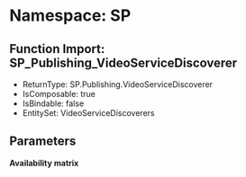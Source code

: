 # Namespace: SP

## Function Import: SP_Publishing_VideoServiceDiscoverer

- ReturnType: SP.Publishing.VideoServiceDiscoverer
- IsComposable: true
- IsBindable: false
- EntitySet: VideoServiceDiscoverers

## Parameters

**Availability matrix**

